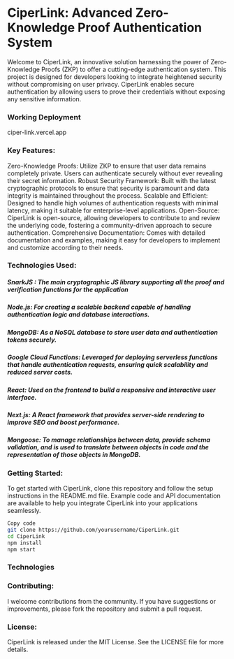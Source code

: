 # CiperLink: Advanced Zero-Knowledge Proof Authentication System
Welcome to CiperLink, an innovative solution harnessing the power of Zero-Knowledge Proofs (ZKP) to offer a cutting-edge authentication system. This project is designed for developers looking to integrate heightened security without compromising on user privacy. CiperLink enables secure authentication by allowing users to prove their credentials without exposing any sensitive information.

### Working Deployment 
ciper-link.vercel.app


### Key Features:
Zero-Knowledge Proofs: Utilize ZKP to ensure that user data remains completely private. Users can authenticate securely without ever revealing their secret information.
Robust Security Framework: Built with the latest cryptographic protocols to ensure that security is paramount and data integrity is maintained throughout the process.
Scalable and Efficient: Designed to handle high volumes of authentication requests with minimal latency, making it suitable for enterprise-level applications.
Open-Source: CiperLink is open-source, allowing developers to contribute to and review the underlying code, fostering a community-driven approach to secure authentication.
Comprehensive Documentation: Comes with detailed documentation and examples, making it easy for developers to implement and customize according to their needs.

### Technologies Used:
##### SnarkJS : The main cryptographic JS library supporting all the proof and verification functions for the application
##### Node.js: For creating a scalable backend capable of handling authentication logic and database interactions.
##### MongoDB: As a NoSQL database to store user data and authentication tokens securely.
##### Google Cloud Functions: Leveraged for deploying serverless functions that handle authentication requests, ensuring quick scalability and reduced server costs.
##### React: Used on the frontend to build a responsive and interactive user interface.
##### Next.js: A React framework that provides server-side rendering to improve SEO and boost performance.
##### Mongoose: To manage relationships between data, provide schema validation, and is used to translate between objects in code and the representation of those objects in MongoDB.

### Getting Started:
To get started with CiperLink, clone this repository and follow the setup instructions in the README.md file. Example code and API documentation are available to help you integrate CiperLink into your applications seamlessly.

```bash
Copy code
git clone https://github.com/yourusername/CiperLink.git
cd CiperLink
npm install
npm start
```

### Technologies 

### Contributing:
I welcome contributions from the community. If you have suggestions or improvements, please fork the repository and submit a pull request.

### License:
CiperLink is released under the MIT License. See the LICENSE file for more details.
